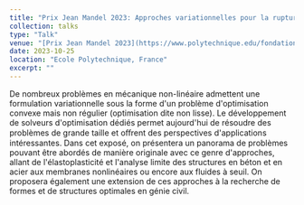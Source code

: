 ```yaml
---
title: "Prix Jean Mandel 2023: Approches variationnelles pour la rupture et l'optimisation des structures"
collection: talks
type: "Talk"
venue: "[Prix Jean Mandel 2023](https://www.polytechnique.edu/fondation/actualites/toutes-les-actualites/vladislav-yastrebov-et-jeremy-bleyer-laureats-du-prix-jean-mandel-2023)"
date: 2023-10-25
location: "Ecole Polytechnique, France"
excerpt: ""
---
```


De nombreux problèmes en mécanique non-linéaire admettent une formulation variationnelle sous la forme d'un problème d'optimisation convexe mais non régulier (optimisation dite non lisse). Le développement de solveurs d'optimisation dédiés permet aujourd'hui de résoudre des problèmes de grande taille et oﬀrent des perspectives d'applications intéressantes. Dans cet exposé, on présentera un panorama de problèmes pouvant être abordés de manière originale avec ce genre d'approches, allant de l'élastoplasticité et l'analyse limite des structures en béton et en acier aux membranes nonlinéaires ou encore aux fluides à seuil. On proposera également une extension de ces approches à la recherche de formes et de structures optimales en génie civil.